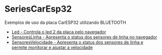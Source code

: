# SeriesCarEsp32
Exemplos de uso da placa CarESP32 utilizando BLUETOOTH

* [Led - Controla o led 2 da placa pelo navegador](Led/)
* [SensoresLinha - Apresenta o status dos sensores de linha no navegador](SensoresLinha/)
* [SensoresVelocidade - Apresenta o status dos sensores de linha e permite monitorar e ajustar a velocidade](SensoresVelocidade/)
